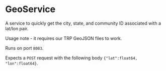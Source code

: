 # GeoService

A service to quickly get the city, state, and community ID associated with a lat/lon pair. 

Usage note - it requires our TRP GeoJSON files to work.

Runs on port `8083`.

Expects a `POST` request with the following body `{"lat":float64, "lon":float64}`.
